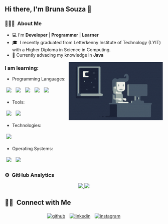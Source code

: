 ## Hi there, I'm Bruna Souza 👋

### 👨🏻‍💻 &nbsp;About Me

- :computer:  I'm **Developer** | **Programmer** | **Learner**
- 🎓 &nbsp;I recently graduated from Letterkenny Institute of Technology (LYIT) with a Higher Diploma in Science in Computing.
- 🌱 Currently advacing my knowledge in **Java**

<img alt="Night Coding" src="https://raw.githubusercontent.com/AVS1508/AVS1508/master/assets/Night-Coding.gif" align="right"/>
	
### I am learning:
* Programming Languages: 
	
<p align="left">
	<img width="7%" style="padding:5px" src="https://img.icons8.com/color/144/000000/java-coffee-cup-logo.png"/>
	<img width="6%" style="padding:5px" src="https://img.icons8.com/office/100/000000/html-filetype.png"/>
	<img width="6%" style="padding:5px" src="https://img.icons8.com/material/100/000000/css-filetype.png"/>
	<img width="6%" style="padding:5px" src="https://img.icons8.com/color/144/000000/javascript.png"/>
	<img width="6%" style="padding:5px" src="https://img.icons8.com/officel/100/000000/php-logo.png"/>
	
</p>

* Tools: 
<p align="left">
	<img width="6%" style="padding:5px" src="https://img.icons8.com/color/48/000000/visual-studio-code-2019.png"/>
	<img width="6%" style="padding:5px" src="https://img.icons8.com/color/48/000000/intellij-idea.png"/>	
</p>

* Technologies: 
<p align="left">
	<img width="6%" style="padding:5px" src="https://img.icons8.com/color/48/000000/docker.png"/>
</p>

* Operating Systems: 
<p align="left">
	<img width="6%" style="padding:5px" src="https://img.icons8.com/color/48/000000/linux.png"/>
	<img width="6%" style="padding:5px" src="https://img.icons8.com/nolan/64/mac-logo.png"/>
	
</p>

### ⚙️ &nbsp;GitHub Analytics

<p align="center">
	<a href="https://github.com/brunaellen">
	  <img height="180em" src="https://github-readme-stats-eight-theta.vercel.app/api?username=brunaellen&show_icons=true&theme=algolia&include_all_commits=true&count_private=true"/>
	  <img height="180em" src="https://github-readme-stats-eight-theta.vercel.app/api/top-langs/?username=brunaellen&layout=compact&langs_count=8&theme=algolia"/>
	</a>
</p>

##  🤝🏻 &nbsp;Connect with Me

<p align="center">
	<a href="https://github.com/brunaellen"><img alt="github" width="10%" style="padding:5px" src="https://img.icons8.com/clouds/100/000000/github.png"/></a>
	<a href="https://www.linkedin.com/in/brunaellengurgelsouza/"><img alt="linkedin" width="10%" style="padding:5px" src="https://img.icons8.com/clouds/100/000000/linkedin.png"/></a>
	<a href="https://www.instagram.com/brunaegs/"><img alt="instagram" width="10%" style="padding:5px" src="https://img.icons8.com/clouds/100/000000/instagram.png"/></a>

